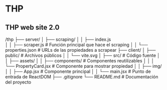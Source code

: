 # THP

## THP web site 2.0

/thp
├── server/
│   ├── scraping/
│   │   ├── index.js         
│   │   ├── scraper.js              # Función principal que hace el scraping
│   │   └── properties.json         # URLs de las propiedades a scrapear
├── client/
│   ├── public/                     # Archivos públicos
│   │   └── vite.svg
│   ├── src/                        # Código fuente
│   │   ├── assets/
│   │   ├── components/             # Componentes reutilizables
│   │   │   └── PropertyCard.jsx    # Componente para mostrar propiedad
│   │   ├── img/
│   │   ├── App.jsx                 # Componente principal
│   │   └── main.jsx                # Punto de entrada de ReactDOM
├── .gitignore
└── README.md                       # Documentación del proyecto

